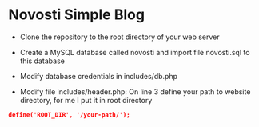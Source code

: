 # Novosti Simple Blog

* Clone the repository to the root directory of your web server

* Create a MySQL database called novosti and import file novosti.sql to this database

* Modify database credentials in includes/db.php 

* Modify file includes/header.php:
    On line 3 define your path to website directory, for me I put it in root directory
```json
define('ROOT_DIR', '/your-path/');

